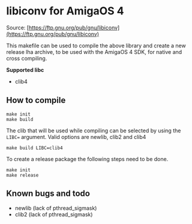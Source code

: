 # libiconv for AmigaOS 4

Source: [https://ftp.gnu.org/pub/gnu/libiconv](https://ftp.gnu.org/pub/gnu/libiconv)

This makefile can be used to compile the above library and create a new release lha archive, to be used with the AmigaOS 4 SDK, for native and cross compiling.

**Supported libc**
- clib4

## How to compile
```
make init
make build
```

The clib that will be used while compiling can be selected by using the `LIBC=` argument.
Valid options are newlib, clib2 and clib4
```
make build LIBC=clib4
```

To create a release package the following steps need to be done.
```
make init
make release
```

## Known bugs and todo
- newlib (lack of pthread_sigmask)
- clib2 (lack of pthread_sigmask)
